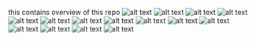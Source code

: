 this contains overview of this repo
![alt text](<Screenshot (113).png>) ![alt text](<Screenshot (99).png>) ![alt text](<Screenshot (100).png>) ![alt text](<Screenshot (101).png>) ![alt text](<Screenshot (102).png>) ![alt text](<Screenshot (103).png>) ![alt text](<Screenshot (104).png>) ![alt text](<Screenshot (105).png>) ![alt text](<Screenshot (106).png>) ![alt text](<Screenshot (107).png>) ![alt text](<Screenshot (108).png>) ![alt text](<Screenshot (109).png>) ![alt text](<Screenshot (110).png>) ![alt text](<Screenshot (111).png>) ![alt text](<Screenshot (112).png>)